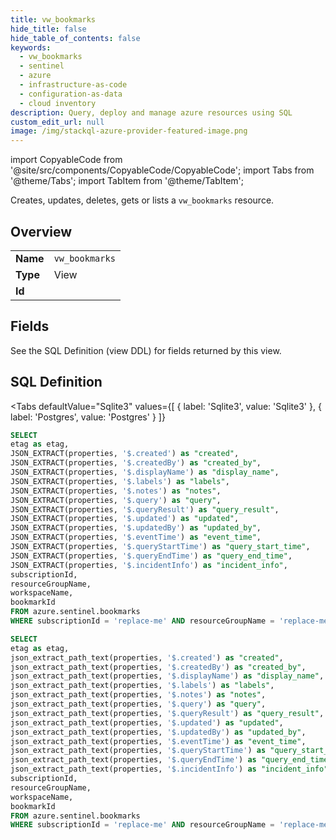 ```yaml
--- 
title: vw_bookmarks
hide_title: false
hide_table_of_contents: false
keywords:
  - vw_bookmarks
  - sentinel
  - azure
  - infrastructure-as-code
  - configuration-as-data
  - cloud inventory
description: Query, deploy and manage azure resources using SQL
custom_edit_url: null
image: /img/stackql-azure-provider-featured-image.png
---
```


import CopyableCode from '@site/src/components/CopyableCode/CopyableCode';
import Tabs from '@theme/Tabs';
import TabItem from '@theme/TabItem';

Creates, updates, deletes, gets or lists a <code>vw_bookmarks</code> resource.

## Overview
<table><tbody>
<tr><td><b>Name</b></td><td><code>vw_bookmarks</code></td></tr>
<tr><td><b>Type</b></td><td>View</td></tr>
<tr><td><b>Id</b></td><td><CopyableCode code="azure.sentinel.vw_bookmarks" /></td></tr>
</tbody></table>

## Fields

See the SQL Definition (view DDL) for fields returned by this view.

## SQL Definition

<Tabs
defaultValue="Sqlite3"
values={[
{ label: 'Sqlite3', value: 'Sqlite3' },
{ label: 'Postgres', value: 'Postgres' }
]}
>
<TabItem value="Sqlite3">

```sql
SELECT
etag as etag,
JSON_EXTRACT(properties, '$.created') as "created",
JSON_EXTRACT(properties, '$.createdBy') as "created_by",
JSON_EXTRACT(properties, '$.displayName') as "display_name",
JSON_EXTRACT(properties, '$.labels') as "labels",
JSON_EXTRACT(properties, '$.notes') as "notes",
JSON_EXTRACT(properties, '$.query') as "query",
JSON_EXTRACT(properties, '$.queryResult') as "query_result",
JSON_EXTRACT(properties, '$.updated') as "updated",
JSON_EXTRACT(properties, '$.updatedBy') as "updated_by",
JSON_EXTRACT(properties, '$.eventTime') as "event_time",
JSON_EXTRACT(properties, '$.queryStartTime') as "query_start_time",
JSON_EXTRACT(properties, '$.queryEndTime') as "query_end_time",
JSON_EXTRACT(properties, '$.incidentInfo') as "incident_info",
subscriptionId,
resourceGroupName,
workspaceName,
bookmarkId
FROM azure.sentinel.bookmarks
WHERE subscriptionId = 'replace-me' AND resourceGroupName = 'replace-me' AND workspaceName = 'replace-me';
```

</TabItem>
<TabItem value="Postgres">

```sql
SELECT
etag as etag,
json_extract_path_text(properties, '$.created') as "created",
json_extract_path_text(properties, '$.createdBy') as "created_by",
json_extract_path_text(properties, '$.displayName') as "display_name",
json_extract_path_text(properties, '$.labels') as "labels",
json_extract_path_text(properties, '$.notes') as "notes",
json_extract_path_text(properties, '$.query') as "query",
json_extract_path_text(properties, '$.queryResult') as "query_result",
json_extract_path_text(properties, '$.updated') as "updated",
json_extract_path_text(properties, '$.updatedBy') as "updated_by",
json_extract_path_text(properties, '$.eventTime') as "event_time",
json_extract_path_text(properties, '$.queryStartTime') as "query_start_time",
json_extract_path_text(properties, '$.queryEndTime') as "query_end_time",
json_extract_path_text(properties, '$.incidentInfo') as "incident_info",
subscriptionId,
resourceGroupName,
workspaceName,
bookmarkId
FROM azure.sentinel.bookmarks
WHERE subscriptionId = 'replace-me' AND resourceGroupName = 'replace-me' AND workspaceName = 'replace-me';
```

</TabItem>
</Tabs>
